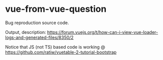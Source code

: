 # vue-from-vue-question

Bug reproduction source code.

Output, description: https://forum.vuejs.org/t/how-can-i-view-vue-loader-logs-and-generated-files/8350/2

Notice that JS (not TS) based code is working @ https://github.com/ratiw/vuetable-2-tutorial-bootstrap
